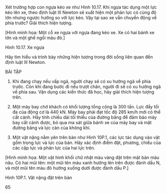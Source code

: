 Xét trường hợp con ngựa kéo xe như Hình 10.17. Khi ngựa tác dụng một lực kéo lên xe, theo định luật III Newton sẽ xuất hiện một phản lực có cùng độ lớn nhưng ngược hướng so với lực kéo. Vậy tại sao xe vẫn chuyển động về phía trước? Giải thích hiện tượng.

[Hình minh họa: Một cỗ xe ngựa với ngựa đang kéo xe. Xe có hai bánh xe lớn và một ghế ngồi màu đỏ.]

Hình 10.17. Xe ngựa

Hãy tìm hiểu và trình bày những hiện tượng trong đời sống liên quan đến định luật III Newton.

BÀI TẬP

1. Khi đang chạy nếu vấp ngã, người chạy sẽ có xu hướng ngã về phía trước. Còn khi đang bước đi nếu trượt chân, người đi sẽ có xu hướng ngã về phía sau. Vận dụng các kiến thức đã học, hãy giải thích hiện tượng trên.

2. Một máy bay chở khách có khối lượng tổng cộng là 300 tấn. Lực đẩy tối đa của động cơ là 440 kN. Máy bay phải đạt tốc độ 285 km/h mới có thể cất cánh. Hãy tính chiều dài tối thiểu của đường băng để đảm bảo máy bay cất cánh được, bỏ qua ma sát giữa bánh xe của máy bay và mặt đường băng và lực cản của không khí.

3. Một vật nặng nằm yên trên bàn như Hình 10P.1, các lực tác dụng vào vật gồm trọng lực và lực của bàn. Hãy xác định điểm đặt, phương, chiều của các cặp lực và phản lực của hai lực trên.

[Hình minh họa: Một vật hình khối chữ nhật màu vàng đặt trên mặt bàn màu nâu. Có hai mũi tên: một mũi tên màu xanh hướng lên trên được đánh dấu N, và một mũi tên màu đỏ hướng xuống dưới được đánh dấu P.]

Hình 10P.1. Vật nặng đặt trên bàn

65